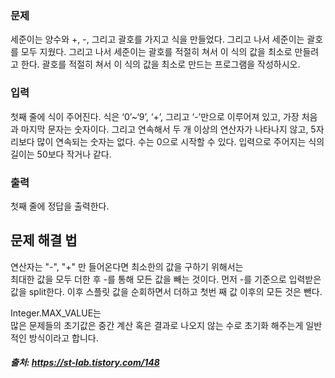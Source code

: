 ### 문제
세준이는 양수와 +, -, 그리고 괄호를 가지고 식을 만들었다. 그리고 나서 세준이는 괄호를 모두 지웠다.
그리고 나서 세준이는 괄호를 적절히 쳐서 이 식의 값을 최소로 만들려고 한다.
괄호를 적절히 쳐서 이 식의 값을 최소로 만드는 프로그램을 작성하시오.

### 입력
첫째 줄에 식이 주어진다. 식은 ‘0’~‘9’, ‘+’, 그리고 ‘-’만으로 이루어져 있고, 가장 처음과 마지막 문자는 숫자이다. 그리고 연속해서 두 개 이상의 연산자가 나타나지 않고, 5자리보다 많이 연속되는 숫자는 없다. 수는 0으로 시작할 수 있다. 입력으로 주어지는 식의 길이는 50보다 작거나 같다.

### 출력
첫째 줄에 정답을 출력한다.


## 문제 해결 법

연산자는 "-", "+" 만 들어온다면 최소한의 값을 구하기 위해서는    
최대한 값을 모두 더한 후 -를 통해 모든 값을 빼는 것이다.
먼저 -를 기준으로 입력받은 값을 split한다.
이후 스플릿 값을 순회하면서 더하고 첫번 째 값 이후의 모든 것은 뺀다.

Integer.MAX_VALUE는   
많은 문제들의 초기값은 중간 계산 혹은
결과로 나오지 않는 수로 초기화 해주는게 일반적인 방식이라고 합니다.

##### 출처: https://st-lab.tistory.com/148